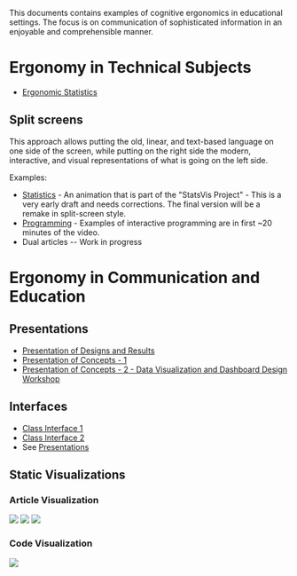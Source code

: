 This documents contains examples of cognitive ergonomics in educational settings. The focus is on communication of sophisticated information in an enjoyable and comprehensible manner.

# Ergonomy in Technical Subjects

- [Ergonomic Statistics](https://github.com/clokman/academic-visualization/blob/master/Ergonomic%20Statistics.md)

## Split screens

This approach allows putting the old, linear, and text-based language on one side of the screen, while putting on the right side the modern, interactive, and visual representations of what is going on the left side.   

Examples:
- [Statistics](http://clokman.com/hosting/StatsVis/standard_deviation.swf) - An animation that is part of the "StatsVis Project" - This is a very early draft and needs corrections. The final version will be a remake in split-screen style.
- [Programming](https://vimeo.com/36579366) - Examples of interactive programming are in first ~20 minutes of the video.
- Dual articles -- Work in progress

# Ergonomy in Communication and Education

## Presentations

- [Presentation of Designs and Results](https://prezi.com/wxx1okr031bn/sample-segment-2/)
- [Presentation of Concepts - 1](https://prezi.com/tydal36_gepe/sample-segment-1/)
- [Presentation of Concepts - 2 - Data Visualization and Dashboard Design Workshop](https://prezi.com/qvsh9g0pcqii/workshop-scientific-dashboard-design-and-ergonomic-data-visualization/)


## Interfaces
- [Class Interface 1](http://clokman.com/hosting/SVP-Course/2015-UvA/Presentations/AVP_Workshop_Map-Public.swf)
- [Class Interface 2](http://www.clokman.com/hosting/P-Course/SP-Map-Public.swf)
- See [Presentations](presentations)

## Static Visualizations

### Article Visualization
![](http://samples.clokman.com/samples_files/png_7.png)
![](http://samples.clokman.com/samples_files/png_6.png)
![](http://samples.clokman.com/samples_files/png_8.png)

### Code Visualization
![](http://samples.clokman.com/samples_files/png_11.png)
